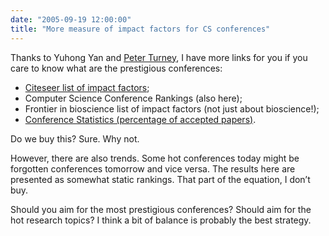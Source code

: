 ```yaml
---
date: "2005-09-19 12:00:00"
title: "More measure of impact factors for CS conferences"
---
```




Thanks to Yuhong Yan and [Peter Turney](http://www.apperceptual.com/), I have more links for you if you care to know what are the prestigious conferences:

- [Citeseer list of impact factors](https://citeseer.ist.psu.edu/myciteseer/login);
- Computer Science Conference Rankings (also here);
- Frontier in bioscience list of impact factors (not just about bioscience!);
- [Conference Statistics (percentage of accepted papers)](http://www.cs.ucsb.edu/%7Ealmeroth/conf/stats/).


Do we buy this? Sure. Why not.

However, there are also trends. Some hot conferences today might be forgotten conferences tomorrow and vice versa. The results here are presented as somewhat static rankings. That part of the equation, I don&rsquo;t buy.

Should you aim for the most prestigious conferences? Should aim for the hot research topics? I think a bit of balance is probably the best strategy.

